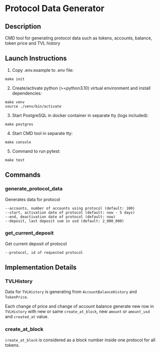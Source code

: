 # Protocol Data Generator

## Description
CMD tool for generating protocol data such as tokens, accounts,
balance, token price and TVL history

## Launch Instructions
1. Copy .env.example to .env file:
```shell
make init
```

2. Create/activate python (>=python3.10) virtual environment and install dependencies:
```shell
make venv
source ./venv/bin/activate
```

3. Start PostgreSQL in docker container in separate tty (logs included):
```shell
make postgres
```

4. Start CMD tool in separate tty:
```shell
make console
```

5. Command to run pytest:
```shell
make test
```

## Commands
### generate_protocol_data
Generates data for protocol
```
--accounts, number of accounts using protocol (default: 100)
--start, activation date of protocol (default: now - 5 days)
--end, deactivation date of protocol (default: now)
--deposit, last deposit sum in usd (default: 2_000_000)
```

### get_current_deposit
Get current deposit of protocol
```
--protocol, id of requested protocol
```

## Implementation Details
### TVLHistory
Data for `TVLHistory` is generating from `AccountBalanceHistory` and `TokenPrice`.

Each change of price and change of account balance generate new row in `TVLHistory`
with new or same `create_at_block`, new `amount` or `amount_usd` and `created_at` value.

### create_at_block
`create_at_block` is considered as a block number inside one protocol for all tokens.